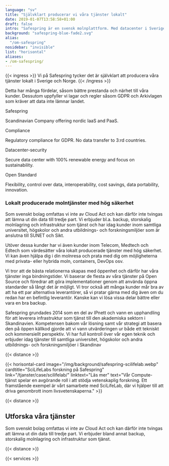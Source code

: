 ```yaml
---
language: "sv"
title: "Självklart producerar vi våra tjänster lokalt"
date: 2019-01-07T13:58:58+01:00
draft: false
intro: "Safespring är en svensk molnplattform. Med datacenter i Sverige håller du din data inom landets gränser."
background: "safespring-blue-fade2.svg"
alias:
  "/om-safespring"
nosidebar: "invisible"
list: "horisontal"
aliases:
- /om-safespring/
---
```


{{< ingress >}} 
Vi på Safespring tycker det är självklart att producera våra tjänster lokalt i Sverige och Norge. 
{{< /ingress >}}

Detta har många fördelar, såsom bättre prestanda och närhet till våra kunder. Dessutom uppfyller vi lagar och regler såsom GDPR och Arkivlagen som kräver att data inte lämnar landet.

<section>
</section>
<section class="map">
  <div id="sticky-div"></div>
  <div class="card-content">
    <div class="card-icon icon-blue"><i class="fa-kit fa-safespring-icon"></i></div>
    <p class="card-title">Safespring</p>
    <p class="card-text">Scandinavian Company offering nordic IaaS and PaaS.</p>
  </div>
  <div class="card-content">
    <div class="card-icon icon-green"><i class="fa-solid fa-shield-check"></i></div>
    <p class="card-title">Compliance</p>
    <p class="card-text">Regulatory compliance for GDPR. No data transfer to 3:rd countries.</p>
  </div>
  <div class="card-content">
    <div class="card-icon icon-orange"><i class="fa-solid fa-lock"></i></div>
    <p class="card-title">Datacenter-security</p>
    <p class="card-text">Secure data center with 100% renewable energy and focus on sustainability.</p>
  </div>
    <div class="card-content">
    <div class="card-icon icon-blue"><i class="fa-solid fa-door-open"></i></div>
    <p class="card-title">Open Standard</p>
    <p class="card-text">Flexibility, control over data, interoperability, cost savings, data portability, innovation.</p>
  </div>
</section>
<section>
</section>

### Lokalt producerade molntjänster med hög säkerhet

Som svenskt bolag omfattas vi inte av Cloud Act och kan därför inte tvingas att lämna ut din data till tredje part. Vi erbjuder bl.a. backup, storskalig molnlagring och infrastruktur som tjänst och har idag kunder inom samtliga universitet, högskolor och andra utbildnings- och forskningsmiljöer som är anslutna till SUNET och Sikt.

Utöver dessa kunder har vi även kunder inom Telecom, Medtech och Edtech som värdesätter våra lokalt producerade tjänster med hög säkerhet. Vi kan även hjälpa dig i din molnresa och prata med dig om möjligheterna med privata- eller hybrida moln, containers, DevOps osv.

Vi tror att de bästa relationerna skapas med öppenhet och därför har våra tjänster inga bindningstider. Vi baserar de flesta av våra tjänster på Open Source och föredrar att göra implementationer genom att använda öppna standarder så långt det är möjligt. Vi tror också att många kunder mår bra av att ha ett par alternativa leverantörer, så vi pratar gärna med dig även om du redan har en befintlig leverantör. Kanske kan vi lösa vissa delar bättre eller vara en bra backup.

Safespring grundades 2014 som en del av IPnett och vann en upphandling för att leverera infrastruktur som tjänst till den akademiska sektorn i Skandinavien. Kompetensen bakom vår lösning samt vår strategi att basera den på öppen källkod gjorde att vi vann utvärderingen ur både ett tekniskt och kommersiellt perspektiv. Vi har full kontroll över vår egen teknik och erbjuder idag tjänster till samtliga universitet, högskolor och andra utbildnings- och forskningsmiljöer i Skandinav

{{< distance >}}

{{< horisontal-card image="/img/background/safespring-scilifelab.webp" cardtitle="SciLifeLabs forskning på Safespring" link="/tjanster/case/scilifelab/" linktext="Läs mer" text="Vår Compute-tjänst spelar en avgörande roll i att stödja vetenskaplig forskning. Ett framstående exempel är vårt samarbete med SciLifeLab, där vi hjälper till att driva genombrott inom livsvetenskaperna." >}}

{{< distance >}}

## Utforska våra tjänster
Som svenskt bolag omfattas vi inte av Cloud Act och kan därför inte tvingas att lämna ut din data till tredje part. Vi erbjuder bland annat backup, storskalig molnlagring och infrastruktur som tjänst.


{{< distance >}}

{{< services >}}